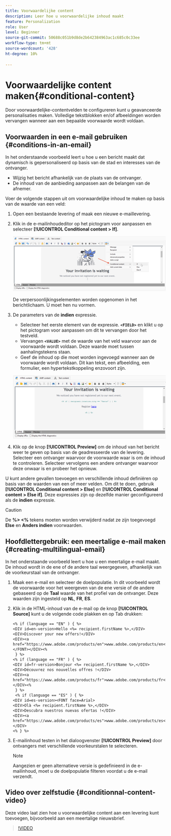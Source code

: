 ```yaml
---
title: Voorwaardelijke content
description: Leer hoe u voorwaardelijke inhoud maakt
feature: Personalization
role: User
level: Beginner
source-git-commit: 50688c051b9d8de2b642384963ac1c685c0c33ee
workflow-type: tm+mt
source-wordcount: '428'
ht-degree: 10%

---
```



# Voorwaardelijke content maken{#conditional-content}

Door voorwaardelijke-contentvelden te configureren kunt u geavanceerde personalisaties maken. Volledige tekstblokken en/of afbeeldingen worden vervangen wanneer aan een bepaalde voorwaarde wordt voldaan.


## Voorwaarden in een e-mail gebruiken {#conditions-in-an-email}

In het onderstaande voorbeeld leert u hoe u een bericht maakt dat dynamisch is gepersonaliseerd op basis van de stad en interesses van de ontvanger.

* Wijzig het bericht afhankelijk van de plaats van de ontvanger.
* De inhoud van de aanbieding aanpassen aan de belangen van de afnemer.

Voer de volgende stappen uit om voorwaardelijke inhoud te maken op basis van de waarde van een veld:

1. Open een bestaande levering of maak een nieuwe e-maillevering.
1. Klik in de e-mailinhoudeditor op het pictogram voor aanpassen en selecteer **[!UICONTROL Conditional content > If]**.

   ![Een voorwaarde invoegen](assets/condition-insert.png)

   De verpersoonlijkingselementen worden opgenomen in het berichtlichaam. U moet hen nu vormen.

1. De parameters van de **indien** expressie.

   * Selecteer het eerste element van de expressie. **`<FIELD>`** en klikt u op het pictogram voor aanpassen om dit te vervangen door het testveld.
   * Vervangen **`<VALUE>`** met de waarde van het veld waarvoor aan de voorwaarde wordt voldaan. Deze waarde moet tussen aanhalingstekens staan.
   * Geef de inhoud op die moet worden ingevoegd wanneer aan de voorwaarde wordt voldaan. Dit kan tekst, een afbeelding, een formulier, een hypertekstkoppeling enzovoort zijn.

   ![Voorwaarde in een e-mail](assets/condition-in-email.png)

1. Klik op de knop **[!UICONTROL Preview]** om de inhoud van het bericht weer te geven op basis van de geadresseerde van de levering. Selecteer een ontvanger waarvoor de voorwaarde waar is om de inhoud te controleren. Selecteer vervolgens een andere ontvanger waarvoor deze onwaar is en probeer het opnieuw.

U kunt andere gevallen toevoegen en verschillende inhoud definiëren op basis van de waarden van een of meer velden. Om dit te doen, gebruik **[!UICONTROL Conditional content > Else]** en **[!UICONTROL Conditional content > Else if]**. Deze expressies zijn op dezelfde manier geconfigureerd als de **indien** expressie.

>[!CAUTION]
>
>De **%> &lt;%** tekens moeten worden verwijderd nadat ze zijn toegevoegd **Else** en **Anders indien** voorwaarden.


## Hoofdlettergebruik: een meertalige e-mail maken {#creating-multilingual-email}

In het onderstaande voorbeeld leert u hoe u een meertalige e-mail maakt. De inhoud wordt in de ene of de andere taal weergegeven, afhankelijk van de voorkeurstaal van de ontvanger.

1. Maak een e-mail en selecteer de doelpopulatie. In dit voorbeeld wordt de voorwaarde voor het weergeven van de ene versie of de andere gebaseerd op de **Taal** waarde van het profiel van de ontvanger. Deze waarden zijn ingesteld op **NL**, **FR**, **ES**.
1. Klik in de HTML-inhoud van de e-mail op de knop **[!UICONTROL Source]** kunt u de volgende code plakken en op Tab drukken:

   ```
   <% if (language == "EN" ) { %>
   <DIV id=en-version>Hello <%= recipient.firstName %>,</DIV>
   <DIV>Discover your new offers!</DIV>
   <DIV><a href="https://www.adobe.com/products/en">www.adobe.com/products/en</A></FONT></DIV><%
    } %>
   <% if (language == "FR" ) { %>
   <DIV id=fr-version>Bonjour <%= recipient.firstName %>,</DIV>
   <DIV>Découvrez nos nouvelles offres !</DIV>
   <DIV><a href="https://www.adobe.com/products/fr">www.adobe.com/products/fr</A></DIV><%
    } %>
    <% if (language == "ES" ) { %>
   <DIV id=es-version><FONT face=Arial>
   <DIV>Olà <%= recipient.firstName %>,</DIV>
   <DIV>Descubra nuestros nuevas ofertas !</DIV>
   <DIV><a href="https://www.adobe.com/products/es">www.adobe.com/products/es</A></DIV>
   <% } %>
   ```

1. E-mailinhoud testen in het dialoogvenster **[!UICONTROL Preview]** door ontvangers met verschillende voorkeurstalen te selecteren.

   >[!NOTE]
   >
   >Aangezien er geen alternatieve versie is gedefinieerd in de e-mailinhoud, moet u de doelpopulatie filteren voordat u de e-mail verzendt.

## Video over zelfstudie {#conditionnal-content-video}

Deze video laat zien hoe u voorwaardelijke content aan een levering kunt toevoegen, bijvoorbeeld aan een meertalige nieuwsbrief.

>[!VIDEO](https://video.tv.adobe.com/v/335682?quality=12)


